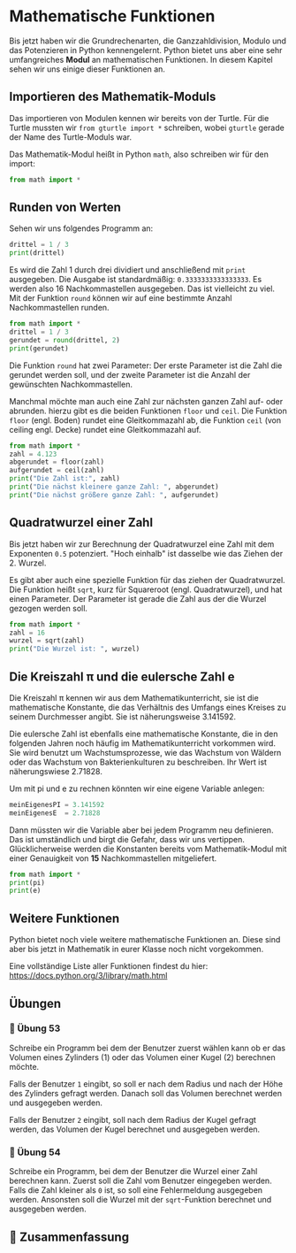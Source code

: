 # Mathematische Funktionen

Bis jetzt haben wir die Grundrechenarten, die Ganzzahldivision,
Modulo und das Potenzieren in Python kennengelernt.
Python bietet uns aber eine sehr umfangreiches **Modul** an mathematischen Funktionen.
In diesem Kapitel sehen wir uns einige dieser Funktionen an.

## Importieren des Mathematik-Moduls

Das importieren von Modulen kennen wir bereits von der Turtle.
Für die Turtle mussten wir `from gturtle import *` schreiben,
wobei `gturtle` gerade der Name des Turtle-Moduls war.

Das Mathematik-Modul heißt in Python `math`, also schreiben wir für den import:
```python
from math import * 
```

## Runden von Werten

Sehen wir uns folgendes Programm an:
```python
drittel = 1 / 3
print(drittel) 
```
Es wird die Zahl 1 durch drei dividiert und anschließend mit `print` ausgegeben.
Die Ausgabe ist standardmäßig: `0.3333333333333333`.
Es werden also 16 Nachkommastellen ausgegeben.
Das ist vielleicht zu viel.
Mit der Funktion `round` können wir auf eine bestimmte Anzahl Nachkommastellen runden.

```python
from math import * 
drittel = 1 / 3
gerundet = round(drittel, 2)
print(gerundet) 
```

Die Funktion `round` hat zwei Parameter: Der erste Parameter ist die Zahl die gerundet
werden soll, und der zweite Parameter ist die Anzahl der gewünschten Nachkommastellen.

Manchmal möchte man auch eine Zahl zur nächsten ganzen Zahl auf- oder abrunden.
hierzu gibt es die beiden Funktionen `floor` und `ceil`.
Die Funktion `floor` (engl. Boden) rundet eine Gleitkommazahl ab,
die Funktion `ceil` (von ceiling engl. Decke) rundet eine Gleitkommazahl auf.

```python
from math import * 
zahl = 4.123
abgerundet = floor(zahl)
aufgerundet = ceil(zahl)
print("Die Zahl ist:", zahl)
print("Die nächst kleinere ganze Zahl: ", abgerundet) 
print("Die nächst größere ganze Zahl: ", aufgerundet) 
```

## Quadratwurzel einer Zahl

Bis jetzt haben wir zur Berechnung der Quadratwurzel eine Zahl mit dem Exponenten `0.5`
potenziert. "Hoch einhalb" ist dasselbe wie das Ziehen der 2. Wurzel.

Es gibt aber auch eine spezielle Funktion für das ziehen der Quadratwurzel.
Die Funktion heißt `sqrt`, kurz für Squareroot (engl. Quadratwurzel), und hat einen Parameter.
Der Parameter ist gerade die Zahl aus der die Wurzel gezogen werden soll.

```python
from math import * 
zahl = 16
wurzel = sqrt(zahl)
print("Die Wurzel ist: ", wurzel) 
```

## Die Kreiszahl π und die eulersche Zahl e

Die Kreiszahl π kennen wir aus dem Mathematikunterricht, sie ist
die mathematische Konstante, die das Verhältnis des Umfangs eines Kreises zu seinem
Durchmesser angibt. Sie ist näherungsweise 3.141592.

Die eulersche Zahl ist ebenfalls eine mathematische Konstante,
die in den folgenden Jahren noch häufig im Mathematikunterricht vorkommen wird.
Sie wird benutzt um Wachstumsprozesse, wie das Wachstum von Wäldern
oder das Wachstum von Bakterienkulturen zu beschreiben.
Ihr Wert ist näherungswiese 2.71828.

Um mit pi und e zu rechnen könnten wir eine eigene Variable anlegen:
```python
meinEigenesPI = 3.141592
meinEigenesE  = 2.71828
```

Dann müssten wir die Variable aber bei jedem Programm neu definieren.
Das ist umständlich und birgt die Gefahr, dass wir uns vertippen.
Glücklicherweise werden die Konstanten bereits vom Mathematik-Modul 
mit einer Genauigkeit von **15** Nachkommastellen mitgeliefert.

```python
from math import * 
print(pi)
print(e)
```

## Weitere Funktionen

Python bietet noch viele weitere mathematische Funktionen an.
Diese sind aber bis jetzt in Mathematik in eurer Klasse noch nicht vorgekommen.

Eine vollständige Liste aller Funktionen
findest du hier: https://docs.python.org/3/library/math.html



## Übungen

### 📝 Übung 53

Schreibe ein Programm bei dem der Benutzer zuerst wählen kann ob er
das Volumen eines Zylinders (1) oder das Volumen einer Kugel (2) berechnen möchte.

Falls der Benutzer `1` eingibt, so soll er nach dem Radius und nach der Höhe
des Zylinders gefragt werden. Danach soll das Volumen berechnet werden und
ausgegeben werden.

Falls der Benutzer `2` eingibt, soll nach dem Radius der Kugel gefragt werden,
das Volumen der Kugel berechnet und ausgegeben werden.

### 📝 Übung 54

Schreibe ein Programm, bei dem der Benutzer die Wurzel einer Zahl berechnen kann.
Zuerst soll die Zahl vom Benutzer eingegeben werden.
Falls die Zahl kleiner als `0` ist, so soll eine Fehlermeldung ausgegeben werden.
Ansonsten soll die Wurzel mit der `sqrt`-Funktion berechnet und ausgegeben werden.

## 🧭 Zusammenfassung














